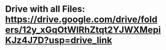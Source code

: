 # Drive with all Files: https://drive.google.com/drive/folders/12y_xGqOtWlRhZtqt2YJWXMepiKJz4J7D?usp=drive_link
